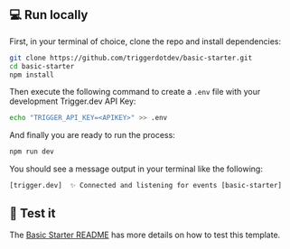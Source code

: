 ## 💻 Run locally

First, in your terminal of choice, clone the repo and install dependencies:

```sh
git clone https://github.com/triggerdotdev/basic-starter.git
cd basic-starter
npm install
```

Then execute the following command to create a `.env` file with your development Trigger.dev API Key:

```sh
echo "TRIGGER_API_KEY=<APIKEY>" >> .env
```

And finally you are ready to run the process:

```sh
npm run dev
```

You should see a message output in your terminal like the following:

```
[trigger.dev]  ✨ Connected and listening for events [basic-starter]
```

## 🧪 Test it

The [Basic Starter README](https://github.com/triggerdotdev/basic-starter) has more details on how to test this template.
